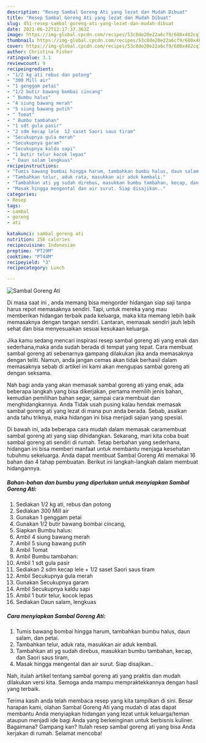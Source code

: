 ```yaml
---
description: "Resep Sambal Goreng Ati yang lezat dan Mudah Dibuat"
title: "Resep Sambal Goreng Ati yang lezat dan Mudah Dibuat"
slug: 451-resep-sambal-goreng-ati-yang-lezat-dan-mudah-dibuat
date: 2021-06-22T12:17:37.363Z
image: https://img-global.cpcdn.com/recipes/53c8de20e22a6cf9/680x482cq70/sambal-goreng-ati-foto-resep-utama.jpg
thumbnail: https://img-global.cpcdn.com/recipes/53c8de20e22a6cf9/680x482cq70/sambal-goreng-ati-foto-resep-utama.jpg
cover: https://img-global.cpcdn.com/recipes/53c8de20e22a6cf9/680x482cq70/sambal-goreng-ati-foto-resep-utama.jpg
author: Christina Fisher
ratingvalue: 3.1
reviewcount: 9
recipeingredient:
- "1/2 kg ati rebus dan potong"
- "300 Mill air"
- "1 genggam petai"
- "1/2 butir bawang bombai cincang"
- " Bumbu halus"
- "4 siung bawang merah"
- "5 siung bawang putih"
- " Tomat"
- " Bumbu tambahan"
- "1 sdt gula pasir"
- "2 sdm kecap lele  12 saset Saori saus tiram"
- "Secukupnya gula merah"
- "Secukupnya garam"
- "Secukupnya kaldu sapi"
- "1 butir telur kocok lepas"
- " Daun salam lengkuas"
recipeinstructions:
- "Tumis bawang bombai hingga harum, tambahkan bumbu halus, daun salam, dan petai."
- "Tambahkan telur, aduk rata, masukkan air aduk kembali."
- "Tambahkan ati yg sudah direbus, masukkan bumbu tambahan, kecap, dan Saori saus tiram,"
- "Masak hingga mengental dan air surut. Siap disajikan.."
categories:
- Resep
tags:
- sambal
- goreng
- ati

katakunci: sambal goreng ati 
nutrition: 256 calories
recipecuisine: Indonesian
preptime: "PT29M"
cooktime: "PT44M"
recipeyield: "3"
recipecategory: Lunch

---
```



![Sambal Goreng Ati](https://img-global.cpcdn.com/recipes/53c8de20e22a6cf9/680x482cq70/sambal-goreng-ati-foto-resep-utama.jpg)

Di masa  saat ini , anda memang bisa mengorder hidangan siap saji tanpa harus repot memasaknya sendiri. Tapi, untuk mereka yang mau memberikan hidangan terbaik pada keluarga, maka kita memang lebih baik memasaknya dengan tangan sendiri. Lantaran, memasak sendiri jauh lebih sehat dan bisa menyesuaikan sesuai kesukaan keluarga.

Jika kamu sedang mencari inspirasi resep sambal goreng ati yang enak dan sederhana,maka anda sudah berada di tempat yang tepat. Cara membuat sambal goreng ati  sebenarnya gampang dilakukan jika anda memasaknya dengan teliti. Namun, anda jangan cemas akan tidak berhasil dalam memasaknya 
sebab di artikel ini kami akan mengupas sambal goreng ati dengan seksama.  



Nah bagi anda yang akan memasak sambal goreng ati yang enak, ada beberapa langkah yang bisa dikerjakan, pertama memilih jenis bahan, kemudian pemilihan bahan segar, sampai cara membuat dan menghidangkannya. Anda Tidak usah pusing kalau hendak memasak sambal goreng ati yang lezat di mana pun anda berada. Sebab, asalkan anda  tahu triknya, maka hidangan ini bisa menjadi sajian yang spesial.

Di bawah ini, ada beberapa cara mudah dalam memasak caramembuat sambal goreng ati yang siap dihidangkan. Sekarang, mari kita coba buat sambal goreng ati sendiri di rumah. Tetap berbahan yang sederhana, hidangan ini bisa memberi manfaat untuk membantu menjaga kesehatan tubuhmu sekeluarga. Anda dapat membuat Sambal Goreng Ati memakai 16 bahan dan 4 tahap pembuatan. Berikut ini langkah-langkah dalam membuat hidangannya.

<!--inarticleads1-->

##### Bahan-bahan dan bumbu yang diperlukan untuk menyiapkan Sambal Goreng Ati:

1. Sediakan 1/2 kg ati, rebus dan potong
1. Sediakan 300 Mill air
1. Gunakan 1 genggam petai
1. Gunakan 1/2 butir bawang bombai cincang,
1. Siapkan  Bumbu halus:
1. Ambil 4 siung bawang merah
1. Ambil 5 siung bawang putih
1. Ambil  Tomat
1. Ambil  Bumbu tambahan:
1. Ambil 1 sdt gula pasir
1. Sediakan 2 sdm kecap lele + 1/2 saset Saori saus tiram
1. Ambil Secukupnya gula merah
1. Gunakan Secukupnya garam
1. Ambil Secukupnya kaldu sapi
1. Ambil 1 butir telur, kocok lepas
1. Sediakan  Daun salam, lengkuas




<!--inarticleads2-->

##### Cara menyiapkan Sambal Goreng Ati:

1. Tumis bawang bombai hingga harum, tambahkan bumbu halus, daun salam, dan petai.
1. Tambahkan telur, aduk rata, masukkan air aduk kembali.
1. Tambahkan ati yg sudah direbus, masukkan bumbu tambahan, kecap, dan Saori saus tiram,
1. Masak hingga mengental dan air surut. Siap disajikan..




Nah, itulah artikel tentang  sambal goreng ati  yang praktis dan mudah dilakukan versi kita. Semoga anda mampu mempraktekkannya dengan hasil yang terbaik. 

Terima kasih anda telah membaca resep yang kita tampilkan di sini. Besar harapan kami, olahan  Sambal Goreng Ati yang mudah di atas dapat membantu Anda menyiapkan hidangan yang lezat untuk keluarga/teman ataupun menjadi ide bagi Anda yang berkeinginan untuk berbisnis kuliner. Bagaimana? Gampang kan? Itulah resep sambal goreng ati yang bisa Anda kerjakan di rumah. Selamat mencoba!

